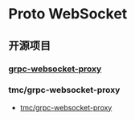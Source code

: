 Proto WebSocket
===

## 开源项目

### [grpc-websocket-proxy](https://awesomeopensource.com/project/tmc/grpc-websocket-proxy)

### tmc/grpc-websocket-proxy

- [tmc/grpc-websocket-proxy](https://github.com/tmc/grpc-websocket-proxy)